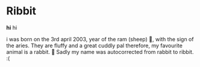 # Ribbit
**hi**  hi

i was born on the 3rd april 2003, year of the ram (sheep) 🐑, with the sign of the aries. They are fluffy and a great cuddly pal therefore, my favourite animal is a rabbit. 🐰 Sadly my name was autocorrected from rabbit to ribbit. :(
